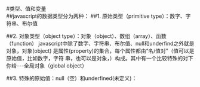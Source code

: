 #类型、值和变量  
##javascript的数据类型分为两种：
##1. 原始类型（primitive type）：数字、字符串、布尔值


##2. 对象类型（object type）：对象（object）、数组（array）、函数（function）
    javascript中除了数字、字符串、布尔值、null和underfind之外就是对象，对象(object)
    是属性(property)的集合，每个属性都由“名/值对”（值可以是原始值，比如数字，字符
    串，也可以是对象，）构成。其中有一个比较特殊的对下你给---全局对象（global object）


##3. 特殊的原始值：null（空）和underfined(未定义)：
